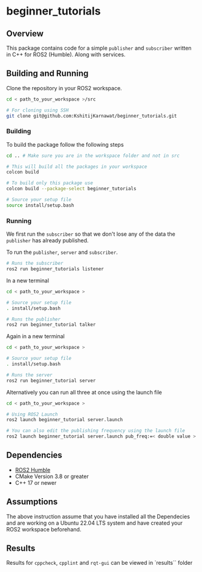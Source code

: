 # beginner_tutorials

## Overview

This package contains code for a simple `publisher` and `subscriber` written in C++ for ROS2 (Humble). Along with services.

## Building and Running

Clone the repository in your ROS2 workspace.

```sh
cd < path_to_your_workspace >/src

# For cloning using SSH
git clone git@github.com:KshitijKarnawat/beginner_tutorials.git

```

### Building

To build the package follow the following steps

```sh
cd .. # Make sure you are in the workspace folder and not in src

# This will build all the packages in your workspace
colcon build

# To build only this package use
colcon build --package-select beginner_tutorials

# Source your setup file
source install/setup.bash
```

### Running

We first run the `subscriber` so that we don't lose any of the data the `publisher` has already published.

To run the `publisher`, `server` and `subscriber`.

```sh
# Runs the subscriber
ros2 run beginner_tutorials listener
```

In a new terminal

```sh
cd < path_to_your_workspace >

# Source your setup file
. install/setup.bash

# Runs the publisher
ros2 run beginner_tutorial talker
```

Again in a new terminal

```sh
cd < path_to_your_workspace >

# Source your setup file
. install/setup.bash

# Runs the server
ros2 run beginner_tutorial server
```

Alternatively you can run all three at once using the launch file

```sh
cd < path_to_your_workspace >

# Using ROS2 Launch 
ros2 launch beginner_tutorial server.launch

# You can also edit the publishing frequency using the launch file
ros2 launch beginner_tutorial server.launch pub_freq:=< double value >
```

## Dependencies

- [ROS2 Humble](https://docs.ros.org/en/humble/index.html)
- CMake Version 3.8 or greater
- C++ 17 or newer

## Assumptions

The above instruction assume that you have installed all the Dependecies and are working on a Ubuntu 22.04 LTS system and have created your ROS2 workspace beforehand.

## Results

Results for `cppcheck`, `cpplint` and `rqt-gui` can be viewed in `results`` folder